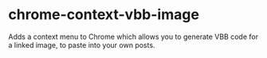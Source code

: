 # chrome-context-vbb-image
Adds a context menu to Chrome which allows you to generate VBB code for a linked image, to paste into your own posts.
